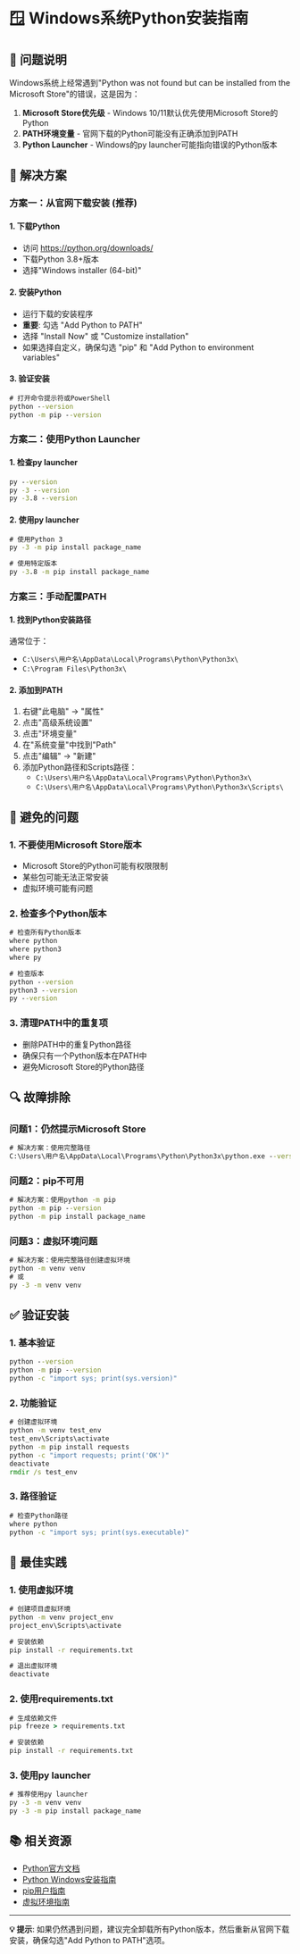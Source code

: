 # 🪟 Windows系统Python安装指南

## 🎯 问题说明

Windows系统上经常遇到"Python was not found but can be installed from the Microsoft Store"的错误，这是因为：

1. **Microsoft Store优先级** - Windows 10/11默认优先使用Microsoft Store的Python
2. **PATH环境变量** - 官网下载的Python可能没有正确添加到PATH
3. **Python Launcher** - Windows的py launcher可能指向错误的Python版本

## 🔧 解决方案

### 方案一：从官网下载安装 (推荐)

#### 1. 下载Python
- 访问 https://python.org/downloads/
- 下载Python 3.8+版本
- 选择"Windows installer (64-bit)"

#### 2. 安装Python
- 运行下载的安装程序
- **重要**: 勾选 "Add Python to PATH"
- 选择 "Install Now" 或 "Customize installation"
- 如果选择自定义，确保勾选 "pip" 和 "Add Python to environment variables"

#### 3. 验证安装
```cmd
# 打开命令提示符或PowerShell
python --version
python -m pip --version
```

### 方案二：使用Python Launcher

#### 1. 检查py launcher
```cmd
py --version
py -3 --version
py -3.8 --version
```

#### 2. 使用py launcher
```cmd
# 使用Python 3
py -3 -m pip install package_name

# 使用特定版本
py -3.8 -m pip install package_name
```

### 方案三：手动配置PATH

#### 1. 找到Python安装路径
通常位于：
- `C:\Users\用户名\AppData\Local\Programs\Python\Python3x\`
- `C:\Program Files\Python3x\`

#### 2. 添加到PATH
1. 右键"此电脑" → "属性"
2. 点击"高级系统设置"
3. 点击"环境变量"
4. 在"系统变量"中找到"Path"
5. 点击"编辑" → "新建"
6. 添加Python路径和Scripts路径：
   - `C:\Users\用户名\AppData\Local\Programs\Python\Python3x\`
   - `C:\Users\用户名\AppData\Local\Programs\Python\Python3x\Scripts\`

## 🚫 避免的问题

### 1. 不要使用Microsoft Store版本
- Microsoft Store的Python可能有权限限制
- 某些包可能无法正常安装
- 虚拟环境可能有问题

### 2. 检查多个Python版本
```cmd
# 检查所有Python版本
where python
where python3
where py

# 检查版本
python --version
python3 --version
py --version
```

### 3. 清理PATH中的重复项
- 删除PATH中的重复Python路径
- 确保只有一个Python版本在PATH中
- 避免Microsoft Store的Python路径

## 🔍 故障排除

### 问题1：仍然提示Microsoft Store
```cmd
# 解决方案：使用完整路径
C:\Users\用户名\AppData\Local\Programs\Python\Python3x\python.exe --version
```

### 问题2：pip不可用
```cmd
# 解决方案：使用python -m pip
python -m pip --version
python -m pip install package_name
```

### 问题3：虚拟环境问题
```cmd
# 解决方案：使用完整路径创建虚拟环境
python -m venv venv
# 或
py -3 -m venv venv
```

## ✅ 验证安装

### 1. 基本验证
```cmd
python --version
python -m pip --version
python -c "import sys; print(sys.version)"
```

### 2. 功能验证
```cmd
# 创建虚拟环境
python -m venv test_env
test_env\Scripts\activate
python -m pip install requests
python -c "import requests; print('OK')"
deactivate
rmdir /s test_env
```

### 3. 路径验证
```cmd
# 检查Python路径
where python
python -c "import sys; print(sys.executable)"
```

## 🎯 最佳实践

### 1. 使用虚拟环境
```cmd
# 创建项目虚拟环境
python -m venv project_env
project_env\Scripts\activate

# 安装依赖
pip install -r requirements.txt

# 退出虚拟环境
deactivate
```

### 2. 使用requirements.txt
```cmd
# 生成依赖文件
pip freeze > requirements.txt

# 安装依赖
pip install -r requirements.txt
```

### 3. 使用py launcher
```cmd
# 推荐使用py launcher
py -3 -m venv venv
py -3 -m pip install package_name
```

## 📚 相关资源

- [Python官方文档](https://docs.python.org/3/)
- [Python Windows安装指南](https://docs.python.org/3/using/windows.html)
- [pip用户指南](https://pip.pypa.io/en/stable/user_guide/)
- [虚拟环境指南](https://docs.python.org/3/tutorial/venv.html)

---

**💡 提示**: 如果仍然遇到问题，建议完全卸载所有Python版本，然后重新从官网下载安装，确保勾选"Add Python to PATH"选项。
